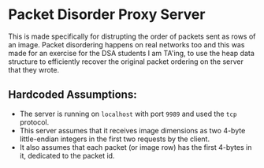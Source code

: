 # Packet Disorder Proxy Server

This is made specifically for distrupting the order of packets sent as rows of an image.
Packet disordering happens on real networks too and this was made for an exercise for the DSA students I am TA'ing, to use the heap data structure to efficiently recover the original packet ordering on the server that they wrote.

## Hardcoded Assumptions:
- The server is running on `localhost` with port `9989` and used the `tcp` protocol.
- This server assumes that it receives image dimensions as two 4-byte little-endian integers in the first two requests by the client.
- It also assumes that each packet (or image row) has the first 4-bytes in it, dedicated to the packet id.
